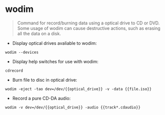# wodim

> Command for record/burning data using a optical drive to CD or DVD.
> Some usage of wodim can cause destructive actions, such as erasing all the data on a disk.

- Display optical drives avaliable to wodim:

`wodim --devices`

- Display help switches for use with wodim:

`cdrecord`

- Burn file to disc in optical drive:

`wodim -eject -tao dev=/dev/{{optical_drive}} -v -data {{file.iso}}`

- Record a pure CD-DA audio:

`wodim -v dev=/dev/{{optical_drive}} -audio {{track*.cdaudio}}`
